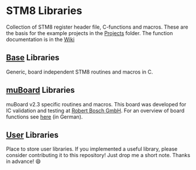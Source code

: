 STM8 Libraries
=================================

Collection of STM8 register header file, C-functions and macros. These are the basis for the example projects in the [Projects](../Projects) folder. The function documentation is in the [Wiki](https://github.com/gicking/STM8_templates/wiki)


[Base](Base) Libraries
----------------------------------
Generic, board independent STM8 routines and macros in C. 


[muBoard](muBoard) Libraries
----------------------------------
muBoard v2.3 specific routines and macros. This board was developed for IC validation and testing at [Robert Bosch GmbH](http://www.bosch.com). For an overview of board functions see [here](https://frosch.piandmore.de//de/pam9/call/public-media/event_media/160611_Vortrag_Interpreter.pdf) (in German).

[User](User) Libraries
----------------------------------
Place to store user libraries. If you implemented a useful library, please consider contributing it to this repository! Just drop me a short note. Thanks in advance! :smile:
